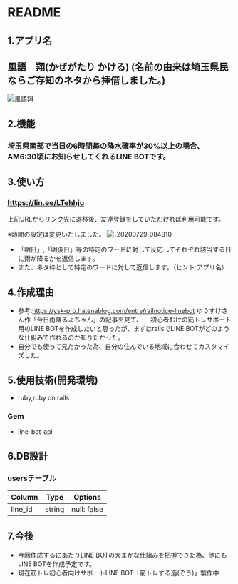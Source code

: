 # README

## 1.アプリ名
## 風語　翔(かぜがたり かける) (名前の由来は埼玉県民ならご存知のネタから拝借しました。)

![風語翔](https://user-images.githubusercontent.com/63190202/89417412-9e900d00-d769-11ea-8345-8327413db778.JPG)

## 2.機能
### 埼玉県南部で当日の6時間毎の降水確率が30%以上の場合、AM6:30頃にお知らせしてくれるLINE BOTです。

## 3.使い方
### https://lin.ee/LTehhju
 上記URLからリンク先に遷移後、友達登録をしていただければ利用可能です。

※時間の設定は変更いたしました。
![_20200729_084810](https://user-images.githubusercontent.com/63190202/89412086-6b498000-d761-11ea-9571-f3e07577b9cb.JPG)

- 「明日」,「明後日」等の特定のワードに対して反応してそれぞれ該当する日に雨が降るかを返信します。
- また、ネタ枠として特定のワードに対して返信します。（ヒント:アプリ名）

## 4.作成理由
- 参考:https://ysk-pro.hatenablog.com/entry/railnotice-linebot ゆうすけさん作「今日雨降るよちゃん」の記事を見て、
　初心者むけの筋トレサポート用のLINE BOTを作成したいと思ったが、まずはrailsでLINE BOTがどのような仕組みで作れるのか知りたかった。
- 自分でも使って見たかった為、自分の住んでいる地域に合わせてカスタマイズした。

## 5.使用技術(開発環境)
- ruby,ruby on rails
### Gem
- line-bot-api

## 6.DB設計
### usersテーブル
|Column|Type|Options|
|------|----|-------|
|line_id|string|null: false|

## 7.今後
- 今回作成するにあたりLINE BOTの大まかな仕組みを把握できた為、他にもLINE BOTを作成予定です。
- 現在筋トレ初心者向けサポートLINE BOT「筋トレする造(ぞう)」製作中


